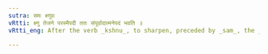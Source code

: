 ```yaml
---
sutra: समः क्ष्णुवः
vRtti: क्ष्णु तेजने परस्मैपदी ततः संपूर्वादात्मनेपदं भवति ॥
vRtti_eng: After the verb _kshnu_, to sharpen, preceded by _sam_, the _Atmanepada_ is employed.

---
```

